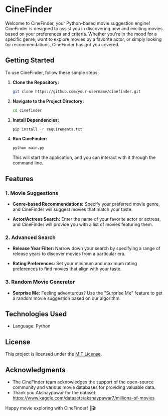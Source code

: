# CineFinder

Welcome to CineFinder, your Python-based movie suggestion engine! CineFinder is designed to assist you in discovering new and exciting movies based on your preferences and criteria. Whether you're in the mood for a specific genre, want to explore movies by a favorite actor, or simply looking for recommendations, CineFinder has got you covered.

## Getting Started

To use CineFinder, follow these simple steps:

1. **Clone the Repository:**
   ```bash
   git clone https://github.com/your-username/cinefinder.git
   ```

2. **Navigate to the Project Directory:**
   ```bash
   cd cinefinder
   ```

3. **Install Dependencies:**
   ```bash
   pip install -r requirements.txt
   ```

4. **Run CineFinder:**
   ```bash
   python main.py
   ```
   This will start the application, and you can interact with it through the command line.

## Features

### 1. Movie Suggestions

- **Genre-based Recommendations:**
  Specify your preferred movie genre, and CineFinder will suggest movies that match your taste.

- **Actor/Actress Search:**
  Enter the name of your favorite actor or actress, and CineFinder will provide you with a list of movies featuring them.

### 2. Advanced Search

- **Release Year Filter:**
  Narrow down your search by specifying a range of release years to discover movies from a particular era.

- **Rating Preferences:**
  Set your minimum and maximum rating preferences to find movies that align with your taste.

### 3. Random Movie Generator

- **Surprise Me:**
  Feeling adventurous? Use the "Surprise Me" feature to get a random movie suggestion based on our algorithm.

## Technologies Used

- Language: Python

## License

This project is licensed under the [MIT License](LICENSE).

## Acknowledgments

- The CineFinder team acknowledges the support of the open-source community and various movie databases for providing valuable data.
- Thank you Akshaypawar for the dataset: https://www.kaggle.com/datasets/akshaypawar7/millions-of-movies
  
Happy movie exploring with CineFinder! 🍿🎬
